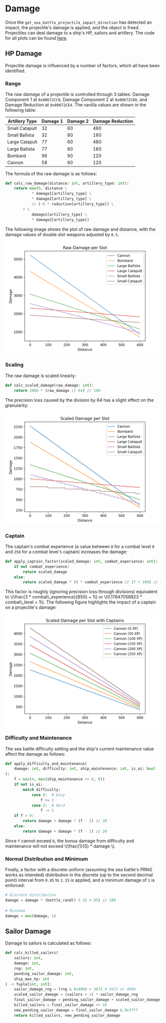 # Damage
Once the `get_sea_battle_projectile_impact_direction` has detected an impact, the projectile's damage is applied, and the object is freed.
Projectiles can deal damage to a ship's HP, sailors and artillery.
The code for all plots can be found [here](./damage.py).

## HP Damage
Projectile damage is influenced by a number of factors, which all have been identified.

### Range
The *raw damage* of a projectile is controlled through 3 tables: Damage Component 1 at `0x00672CC0`, Damage Component 2 at `0x00672CD0`, and Damage Reduction at `0x00672CE4`.
The vanilla values are shown in the following table:

|Artillery Type|Damage 1|Damage 2|Damage Reduction|
|-|-|-|-|
|Small Catapult|32|60|480|
|Small Ballista|32|80|160|
|Large Catapult|77|60|480|
|Large Ballista|77|80|160|
|Bombard|96|90|120|
|Cannon|58|90|120|

The formula of the raw damage is as follows:
```python
def calc_raw_damage(distance: int, artillery_type: int):
    return max(0, distance \
            * damage1[artillery_type] \
            * damage2[artillery_type] \
            // (-6 * reduction[artillery_type]) \
        + \
            damage1[artillery_type] \
            * damage2[artillery_type])
```

The following image shows the plot of raw damage and distance, with the damage values of double slot weapons adjusted by `0.5`.
![image](damage_raw.png)

### Scaling
The raw damage is scaled linearly:
```python
def calc_scaled_damage(raw_damage: int):
    return 2800 * (raw_damage // 64) // 100
```

The precision loss caused by the division by 64 has a slight effect on the granularity:
![image](damage_scaled.png)

### Captain
The captain's combat experience (a value between `0` for a combat level `0` and `250` for a combat level `5` captain) increases the damage:

```python
def apply_captain_factor(scaled_damage: int, combat_experience: int):
    if not combat_experience:
        return scaled_damage
    else:
        return scaled_damage * (6 * combat_experience // 17 + 100) // 100
```
This factor is roughly (ignoring precision loss through divisions) equivalent to \\(\frac{3 * combat\\_experience}{850} + 1\\) or \\(0.17647058823 * combat\\_level + 1\\).
The following figure highlights the impact of a captain on a projectile's damage:
![image](damage_captain.png)

### Difficulty and Maintenance
The sea battle difficulty setting and the ship's current maintenance value affect the damage as follows:
```python
def apply_difficulty_and_maintenance(
    damage: int, difficulty: int, ship_maintenance: int, is_ai: bool
):
    f = min(4, max(ship_maintenance >> 8, 0))
    if not is_ai:
        match difficulty:
            case 0:  # Easy
                f += 2
            case 2:  # Hard
                f -= 2
    if f > 0:
        return damage + damage * (f - 2) // 20
    else:
        return damage + damage * (f - 1) // 20
```
Since `f` cannot exceed `6`, the bonus damage from difficulty and maintenance will not exceed \\(\frac{1}{5} * damage \\).

### Normal Distribution and Minimum
Finally, a factor with a discrete uniform (assuming the sea battle's PRNG works as intended) distribution in the discrete (up to the second decimal point) interval from `0.85` to `1.15` is applied, and a minimum damage of `1` is enforced:
```python
# Discrete distribution
damage = damage * (battle_rand() % 31 + 85) // 100

# Minimum
damage = max(damage, 1)
```

## Sailor Damage
Damage to sailors is calculated as follows:
```python
def calc_killed_sailors(
    sailors: int,
    damage: int,
    rng: int,
    pending_sailor_damage: int,
    ship_max_hp: int
) -> Tuple[int, int]:
    sailor_damage_rng = (rng & 0x400) + 3072 # 3072 or 4096
    scaled_sailor_damage = (sailors + 1) * sailor_damage_rng
    final_sailor_damage = pending_sailor_damage + scaled_sailor_damage / (ship_max_hp // 16)
    killed_sailors = final_sailor_damage >> 16
    new_pending_sailor_damage = final_sailor_damage & 0xffff
    return killed_sailors, new_pending_sailor_damage
```
